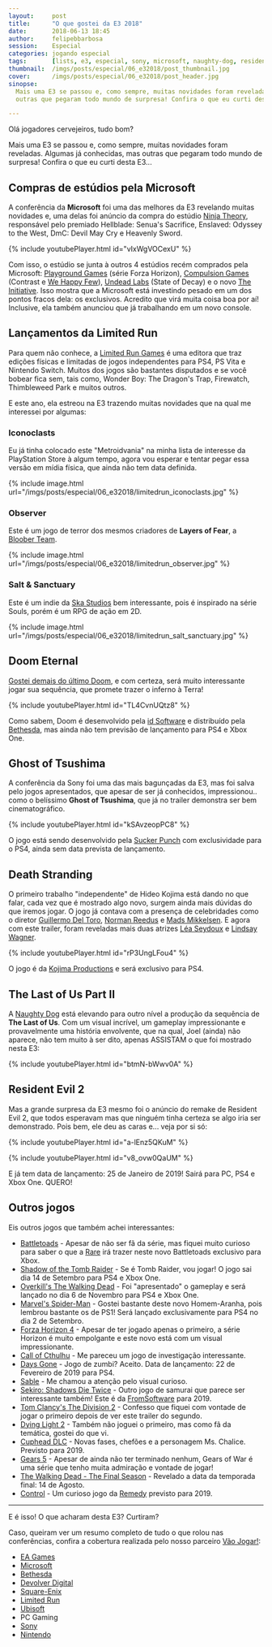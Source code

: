 ```yaml
---
layout:     post
title:      "O que gostei da E3 2018"
date:       2018-06-13 18:45
author:     felipebbarbosa
session:    Especial
categories: jogando especial
tags:       [lists, e3, especial, sony, microsoft, naughty-dog, resident-evil, tomb-raider, limitedrun, kojima, indie, square-enix, xbox-one, ps4, capcom]
thumbnail:  /imgs/posts/especial/06_e32018/post_thumbnail.jpg
cover:      /imgs/posts/especial/06_e32018/post_header.jpg
sinopse:
  Mais uma E3 se passou e, como sempre, muitas novidades foram reveladas. Algumas já conhecidas, mas
  outras que pegaram todo mundo de surpresa! Confira o que eu curti desta E3...

---
```

Olá jogadores cervejeiros, tudo bom?

Mais uma E3 se passou e, como sempre, muitas novidades foram reveladas. Algumas já conhecidas, mas
outras que pegaram todo mundo de surpresa! Confira o que eu curti desta E3...

## Compras de estúdios pela Microsoft

A conferência da **Microsoft** foi uma das melhores da E3 revelando muitas novidades e, uma delas
foi anúncio da compra do estúdio [Ninja Theory](http://www.ninjatheory.com), responsável pelo
premiado Hellblade: Senua's Sacrifice, Enslaved: Odyssey to the West, DmC: Devil May Cry e
Heavenly Sword.

{% include youtubePlayer.html id="vIxWgVOCexU" %}

Com isso, o estúdio se junta à outros 4 estúdios recém comprados pela Microsoft:
[Playground Games](https://www.playground-games.com/) (série Forza Horizon),
[Compulsion Games](https://compulsiongames.com/) (Contrast e [We Happy Few](https://www.youtube.com/watch?v=rW7uapuZERw)),
[Undead Labs](https://undeadlabs.com/) (State of Decay) e o novo
[The Initiative](http://initiativegaming.com/). Isso mostra que a Microsoft está investindo
pesado em um dos pontos fracos dela: os exclusivos. Acredito que virá muita coisa boa por aí! Inclusive,
ela também anunciou que já trabalhando em um novo console.

## Lançamentos da Limited Run

Para quem não conhece, a [Limited Run Games](https://www.limitedrungames.com/) é uma editora que
traz edições físicas e limitadas de jogos independentes para PS4, PS Vita e Nintendo Switch.
Muitos dos jogos são bastantes disputados e se você bobear fica sem, tais como,
Wonder Boy: The Dragon's Trap, Firewatch, Thimbleweed Park e muitos outros.

E este ano, ela estreou na E3 trazendo muitas novidades que na qual me interessei por algumas:

### Iconoclasts

Eu já tinha colocado este "Metroidvania" na minha lista de interesse da PlayStation Store à algum
tempo, agora vou esperar e tentar pegar essa versão em mídia física, que ainda não tem data definida.

{% include image.html
  url="/imgs/posts/especial/06_e32018/limitedrun_iconoclasts.jpg" %}

### Observer

Este é um jogo de terror dos mesmos criadores de **Layers of Fear**, a [Bloober Team](https://www.blooberteam.com/).

{% include image.html
  url="/imgs/posts/especial/06_e32018/limitedrun_observer.jpg" %}

### Salt & Sanctuary

Este é um indie da [Ska Studios](https://ska-studios.com/) bem interessante, pois é inspirado na série Souls,
porém é um RPG de ação em 2D.

{% include image.html
  url="/imgs/posts/especial/06_e32018/limitedrun_salt_sanctuary.jpg" %}

## Doom Eternal

[Gostei demais do último Doom](/jogando/analise/2018/05/02/analise-doom.html), e com certeza,
será muito interessante jogar sua sequência, que promete trazer o inferno à Terra!

{% include youtubePlayer.html id="TL4CvnUQtz8" %}

Como sabem, Doom é desenvolvido pela [id Software](https://www.idsoftware.com/en-us) e distribuído pela [Bethesda](https://bethesda.net),
mas ainda não tem previsão de lançamento para PS4 e Xbox One.

## Ghost of Tsushima

A conferência da Sony foi uma das mais bagunçadas da E3, mas foi salva pelo jogos apresentados, que
apesar de ser já conhecidos, impressionou.. como o belíssimo **Ghost of Tsushima**,
que já no trailer demonstra ser bem cinematográfico.

{% include youtubePlayer.html id="kSAvzeopPC8" %}

O jogo está sendo desenvolvido pela [Sucker Punch](https://www.suckerpunch.com/) com exclusividade
para o PS4, ainda sem data prevista de lançamento.

## Death Stranding

O primeiro trabalho "independente" de Hideo Kojima está dando no que falar, cada vez que é
mostrado algo novo, surgem ainda mais dúvidas do que iremos jogar. O jogo já contava com a presença
de celebridades como o diretor [Guillermo Del Toro](https://pt.wikipedia.org/wiki/Guillermo_del_Toro),
[Norman Reedus](https://pt.wikipedia.org/wiki/Norman_Reedus) e
[Mads Mikkelsen](https://pt.wikipedia.org/wiki/Mads_Mikkelsen). E agora com este trailer,
foram reveladas mais duas atrizes [Léa Seydoux](https://pt.wikipedia.org/wiki/L%C3%A9a_Seydoux)
e [Lindsay Wagner](https://pt.wikipedia.org/wiki/Lindsay_Wagner).

{% include youtubePlayer.html id="rP3UngLFou4" %}

O jogo é da [Kojima Productions](http://www.kojimaproductions.jp/en/) e será exclusivo para PS4.

## The Last of Us Part II

A [Naughty Dog](https://www.naughtydog.com/) está elevando para outro nível a produção da sequência de **The Last of Us**.
Com um visual incrível, um gameplay impressionante e provavelmente uma história envolvente, que na
qual, Joel (ainda) não aparece, não tem muito à ser dito, apenas ASSISTAM o que foi mostrado nesta E3:

{% include youtubePlayer.html id="btmN-bWwv0A" %}

## Resident Evil 2

Mas a grande surpresa da E3 mesmo foi o anúncio do remake de Resident Evil 2, que todos esperavam
mas que ninguém tinha certeza se algo iria ser demonstrado. Pois bem, ele deu as caras e... veja por
si só:

{% include youtubePlayer.html id="a-lEnz5QKuM" %}

{% include youtubePlayer.html id="v8_ovw0QaUM" %}

E já tem data de lançamento: 25 de Janeiro de 2019! Sairá para PC, PS4 e Xbox One. QUERO!

## Outros jogos

Eis outros jogos que também achei interessantes:

- [Battletoads](https://www.youtube.com/watch?v=-yrE9RU6DN4) - Apesar de não ser fã da série,
mas fiquei muito curioso para saber o que a [Rare](https://www.rare.co.uk/) irá trazer neste novo Battletoads exclusivo para Xbox.
- [Shadow of the Tomb Raider](https://www.youtube.com/watch?v=NbvOjcn3wfc) - Se é Tomb Raider, vou
jogar! O jogo sai dia 14 de Setembro para PS4 e Xbox One.
- [Overkill's The Walking Dead](https://www.youtube.com/watch?v=CsDbQPUYn6E) - Foi "apresentado" o
gameplay e será lançado no dia 6 de Novembro para PS4 e Xbox One.
- [Marvel's Spider-Man](https://www.youtube.com/watch?v=X3ricWI0KHE) - Gostei bastante deste novo
Homem-Aranha, pois lembrou bastante os de PS1! Será lançado exclusivamente para PS4 no dia 2 de Setembro.
- [Forza Horizon 4](https://www.youtube.com/watch?v=VmQNo8xtcAg) - Apesar de ter jogado apenas o primeiro,
a série Horizon é muito empolgante e este novo está com um visual impressionante.
- [Call of Cthulhu](https://www.youtube.com/watch?v=uHrTKSrhgLo) - Me pareceu um jogo de investigação
interessante.
- [Days Gone](https://www.youtube.com/watch?v=VDpHSP0e_U4) - Jogo de zumbi? Aceito.
Data de lançamento: 22 de Fevereiro de 2019 para PS4.
- [Sable](https://www.youtube.com/watch?v=y8bcIzVtLhQ) - Me chamou a atenção pelo visual curioso.
- [Sekiro: Shadows Die Twice](https://www.youtube.com/watch?v=7p_F59_7ybk) - Outro jogo de samurai que
parece ser interessante também! Este é da [FromSoftware](http://www.fromsoftware.jp/ww/) para 2019.
- [Tom Clancy's The Division 2](https://www.youtube.com/watch?v=dMNH80CuYK8) - Confesso que fiquei
com vontade de jogar o primeiro depois de ver este trailer do segundo.
- [Dying Light 2](https://www.youtube.com/watch?v=5PO-Fl_-JxI) - Também não joguei o primeiro, mas
como fã da temática, gostei do que vi.
- [Cuphead DLC](https://www.youtube.com/watch?v=3hk50ueWS5E) - Novas fases, chefões e a personagem Ms. Chalice. Previsto para 2019.
- [Gears 5](https://www.youtube.com/watch?v=R3ooHNIYwhE) - Apesar de ainda não ter terminado nenhum,
Gears of War é uma série que tenho muita admiração e vontade de jogar!
- [The Walking Dead - The Final Season](https://www.youtube.com/watch?v=ucTa41ucU_E) - Revelado a
data da temporada final: 14 de Agosto.
- [Control](https://www.youtube.com/watch?v=oFjb_vlCsRA) - Um curioso jogo da [Remedy](https://www.remedygames.com/)
previsto para 2019.

---

E é isso! O que acharam desta E3? Curtiram?

Caso, queiram ver um resumo completo de tudo o que rolou nas conferências,
confira a cobertura realizada pelo nosso parceiro [Vão Jogar!](https://vaojogar.com.br):

- [EA Games](https://vaojogar.com.br/escrito/e3-2018-resumo-da-conferencia-da-ea)
- [Microsoft](https://vaojogar.com.br/escrito/e3-2018-resumo-da-conferencia-da-microsoft)
- [Bethesda](https://vaojogar.com.br/escrito/e3-2018-resumo-da-conferencia-da-bethesda)
- [Devolver Digital](https://vaojogar.com.br/escrito/e3-2018-resumo-da-conferencia-da-devolver-digital)
- [Square-Enix](https://vaojogar.com.br/escrito/e3-2018-resumo-da-conferencia-da-square-enix)
- [Limited Run](https://vaojogar.com.br/escrito/e3-2018-resumo-da-conferencia-da-limited-run)
- [Ubisoft](https://vaojogar.com.br/escrito/e3-2018-resumo-da-conferencia-da-ubisoft)
- PC Gaming
- [Sony](https://vaojogar.com.br/escrito/e3-2018-resumo-da-conferencia-da-sony)
- [Nintendo](https://vaojogar.com.br/escrito/e3-2018-resumo-do-nintendo-direct)
